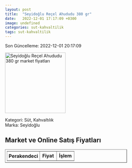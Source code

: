 ```yaml
---
layout: post
title:  "Seyidoğlu Reçel Ahududu 380 gr"
date:   2022-12-01 17:17:09 +0300
image: undefined
categories: sut-kahvaltilik
tags: sut-kahvaltilik
---
```


Son Güncelleme: 2022-12-01 20:17:09

<img src="undefined" width="200" alt="Seyidoğlu Reçel Ahududu 380 gr market fiyatları" />

Kategori: Süt, Kahvaltılık
<br />
Marka: Seyidoğlu

<h2>Market ve Online Satış Fiyatları</h2>

<table border="1" style="padding: 5px;width:80%;">
  <tr>
    <td style="padding: 5px;"><strong>Perakendeci</strong></td>
    <td><strong>Fiyat</strong></td>
    <td><strong>İşlem</strong></td>
  </tr>
  
</table>
